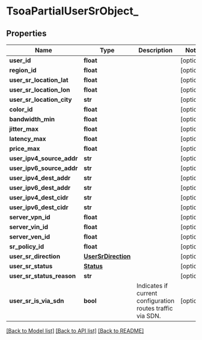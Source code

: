 # TsoaPartialUserSrObject_

## Properties
Name | Type | Description | Notes
------------ | ------------- | ------------- | -------------
**user_id** | **float** |  | [optional] 
**region_id** | **float** |  | [optional] 
**user_sr_location_lat** | **float** |  | [optional] 
**user_sr_location_lon** | **float** |  | [optional] 
**user_sr_location_city** | **str** |  | [optional] 
**color_id** | **float** |  | [optional] 
**bandwidth_min** | **float** |  | [optional] 
**jitter_max** | **float** |  | [optional] 
**latency_max** | **float** |  | [optional] 
**price_max** | **float** |  | [optional] 
**user_ipv4_source_addr** | **str** |  | [optional] 
**user_ipv6_source_addr** | **str** |  | [optional] 
**user_ipv4_dest_addr** | **str** |  | [optional] 
**user_ipv6_dest_addr** | **str** |  | [optional] 
**user_ipv4_dest_cidr** | **str** |  | [optional] 
**user_ipv6_dest_cidr** | **str** |  | [optional] 
**server_vpn_id** | **float** |  | [optional] 
**server_vin_id** | **float** |  | [optional] 
**server_ven_id** | **float** |  | [optional] 
**sr_policy_id** | **float** |  | [optional] 
**user_sr_direction** | [**UserSrDirection**](UserSrDirection.md) |  | [optional] 
**user_sr_status** | [**Status**](Status.md) |  | [optional] 
**user_sr_status_reason** | **str** |  | [optional] 
**user_sr_is_via_sdn** | **bool** | Indicates if current configuration routes traffic via SDN. | [optional] 

[[Back to Model list]](../README.md#documentation-for-models) [[Back to API list]](../README.md#documentation-for-api-endpoints) [[Back to README]](../README.md)

